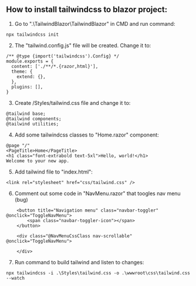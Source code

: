 ## How to install tailwindcss to blazor project:
1. Go to ".\TailwindBlazor\TailwindBlazor" in CMD and run command:
```
npx tailwindcss init
```

2. The "tailwind.config.js" file will be created. Change it to:
```
/** @type {import('tailwindcss').Config} */
module.exports = {
  content: ['./**/*.{razor,html}'],
  theme: {
    extend: {},
  },
  plugins: [],
}
```

3. Create /Styles/tailwind.css file and change it to: 
```
@tailwind base;
@tailwind components;
@tailwind utilities;
```

4. Add some tailwindcss classes to "Home.razor" component:
```
@page "/"
<PageTitle>Home</PageTitle>
<h1 class="font-extrabold text-5xl">Hello, world!</h1>
Welcome to your new app.
```

5. Add tailwind file to "index.html": 
 ```
<link rel="stylesheet" href="css/tailwind.css" />
```

6. Comment out some code in "NavMenu.razor" that toogles nav menu (bug)
```
    <button title="Navigation menu" class="navbar-toggler" @onclick="ToggleNavMenu">
        <span class="navbar-toggler-icon"></span>
    </button>

    <div class="@NavMenuCssClass nav-scrollable" @onclick="ToggleNavMenu">

    </div>
```

7. Run command to build tailwind and listen to changes:
```
npx tailwindcss -i .\Styles\tailwind.css -o .\wwwroot\css\tailwind.css --watch
```
